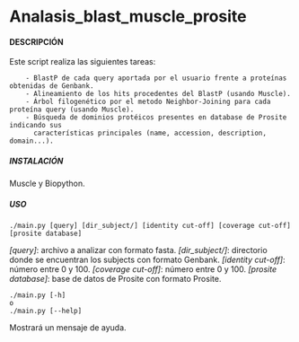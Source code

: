 # Analasis_blast_muscle_prosite

#### DESCRIPCIÓN 

Este script realiza las siguientes tareas:

        - BlastP de cada query aportada por el usuario frente a proteínas obtenidas de Genbank.
        - Alineamiento de los hits procedentes del BlastP (usando Muscle).
        - Árbol filogenético por el metodo Neighbor-Joining para cada proteína query (usando Muscle).
        - Búsqueda de dominios protéicos presentes en database de Prosite indicando sus
          características principales (name, accession, description, domain...).
          
##### INSTALACIÓN

Muscle y Biopython.

##### USO 

    ./main.py [query] [dir_subject/] [identity cut-off] [coverage cut-off] [prosite database]
    
   *[query]*: archivo a analizar con formato fasta.
   *[dir_subject/]*: directorio donde se encuentran los subjects con formato Genbank.
   *[identity cut-off]*: número entre 0 y 100.
   *[coverage cut-off]*: número entre 0 y 100.
   *[prosite database]*: base de datos de Prosite con formato Prosite.
    
    ./main.py [-h]
    o
    ./main.py [--help]
    
   Mostrará un mensaje de ayuda.    
